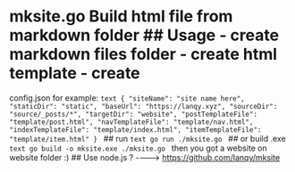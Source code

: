 # mksite.go Build html file from markdown folder ## Usage - create markdown files folder - create html template - create
config.json for example: ```text { "siteName": "site name here", "staticDir": "static", "baseUrl": "https://lanqy.xyz",
"sourceDir": "source/_posts/*", "targetDir": "website", "postTemplateFile": "template/post.html", "navTemplateFile":
"template/nav.html", "indexTemplateFile": "template/index.html", "itemTemplateFile": "template/item.html" } ``` ## run
```text go run ./mksite.go ``` ## or build .exe ```text go build -o mksite.exe ./mksite.go ``` then you got a website on
website folder :) ## Use node.js ? ----> https://github.com/lanqy/mksite
